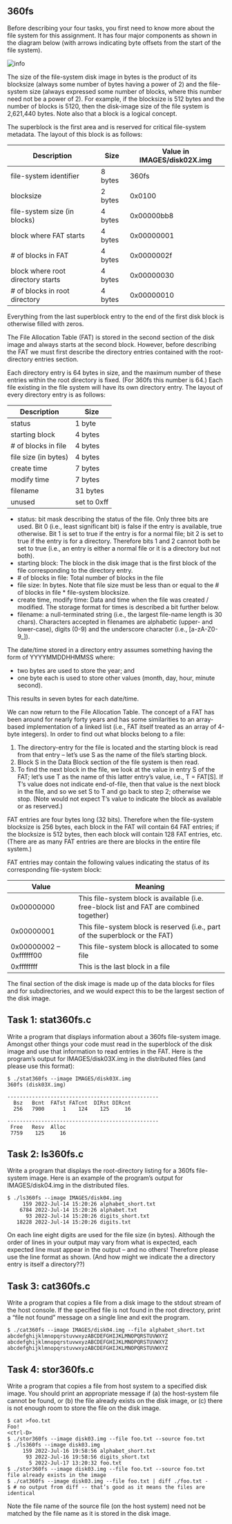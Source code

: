 ## 360fs

Before describing your four tasks, you first need to know more about the file system for this assignment. It has four major components as shown in the diagram below (with arrows indicating byte offsets from the start of the file system).

![info](./graphics/file_system_structure.png)

The size of the file-system disk image in bytes is the product of its blocksize (always some number of bytes having a power of 2) and the file-system size (always expressed some number of blocks, where this number need not be a power of 2). For example, if the blocksize is 512 bytes and the number of blocks is 5120, then the disk-image size of the file system is 2,621,440 bytes. Note also that a block is a logical concept.

The superblock is the first area and is reserved for critical file-system metadata. The layout of this block is as follows:

|Description|Size|Value in IMAGES/disk02X.img|
|-----------|----|---------------------------|
|file-system identifier| 8 bytes | 360fs|
|blocksize| 2 bytes| 0x0100|
|file-system size (in blocks) | 4 bytes | 0x00000bb8 |
|block where FAT starts | 4 bytes | 0x00000001 |
| # of blocks in FAT | 4 bytes | 0x0000002f |
| block where root directory starts | 4 bytes | 0x00000030 |
|# of blocks in root directory | 4 bytes | 0x00000010 |

Everything from the last superblock entry to the end of the first disk block is otherwise filled with zeros.

The File Allocation Table (FAT) is stored in the second section of the disk image and always starts at the second block. However, before describing the FAT we must first describe the directory entries contained with the root-directory entries section.

Each directory entry is 64 bytes in size, and the maximum number of these entries within the root directory is fixed. (For 360fs this number is 64.) Each file existing in the file system will have its own directory entry. The layout of every directory entry is as follows:

|Description|Size|
|---|---|
|status| 1 byte|
|starting block | 4 bytes|
|# of blocks in file | 4 bytes|
|file size (in bytes)| 4 bytes|
|create time|  7 bytes|
|modify time| 7 bytes|
|filename| 31 bytes|
|unused| set to 0xff| 6 bytes|

- status:  bit mask describing the status of the file. Only three bits are used. Bit 0 (i.e., least significant bit) is false if the entry is available, true otherwise. Bit 1 is set to true if the entry is for a normal file; bit 2 is set to true if the entry is for a directory. Therefore bits 1 and 2 cannot both be set to true (i.e., an entry is either a normal file or it is a directory but not both).
- starting block: The block in the disk image that is the first block of the file corresponding to the directory entry.
- \# of blocks in file: Total number of blocks in the file 
- file size: In bytes. Note that file size must be less than or equal to the # of blocks in file * file-system blocksize.
- create time, modify time: Data and time when the file was created / modified. The storage format for times is described a bit further below.
- filename: a null-terminated string (i.e., the largest file-name length is 30 chars). Characters accepted in filenames are alphabetic (upper- and lower-case), digits (0-9) and the underscore character (i.e., [a-zA-Z0-9_]).

The date/time stored in a directory entry assumes something having the form of YYYYMMDDHHMMSS where:

- two bytes are used to store the year; and
- one byte each is used to store other values (month, day, hour, minute second).

This results in seven bytes for each date/time.

We can now return to the File Allocation Table. The concept of a FAT has been around for nearly forty years and has some similarities to an array-based implementation of a linked list (i.e., FAT itself treated as an array of 4-byte integers). In order to find out what blocks belong to a file:

1. The directory-entry for the file is located and the starting block is read from that entry – let’s use S as the name of the file’s starting block.
2. Block S in the Data Block section of the file system is then read.
3. To find the next block in the file, we look at the value in entry S of the FAT; let’s use T as the name of this latter entry’s value, i.e., T = FAT[S]. If T’s value does not indicate end-of-file, then that value is the next block in the file, and so we set S to T and go back to step 2; otherwise we stop. (Note would not expect T’s value to indicate the block as available or as reserved.)

FAT entries are four bytes long (32 bits). Therefore when the file-system blocksize is 256 bytes, each block in the FAT will contain 64 FAT entries; if the blocksize is 512 bytes, then each block will contain 128 FAT entries, etc. (There are as many FAT entries are there are blocks in the entire file system.)

FAT entries may contain the following values indicating the status of its corresponding file-system block:

|Value|Meaning|
|---|---|
|0x00000000|This file-system block is available (i.e. free-block list and FAT are combined together)|
|0x00000001|This file-system block is reserved (i.e., part of the superblock or the FAT)|
|0x00000002 – 0xffffff00|This file-system block is allocated to some file|
|0xffffffff|This is the last block in a file|

The final section of the disk image is made up of the data blocks for files and for subdirectories, and we would expect this to be the largest section of the disk image.

## Task 1: stat360fs.c

Write a program that displays information about a 360fs file-system image. Amongst other things your code must read in the superblock of the disk image and use that information to read entries in the FAT. Here is the program’s output for IMAGES/disk03X.img in the distributed files (and please use this format):

```
$ ./stat360fs --image IMAGES/disk03X.img 
360fs (disk03X.img)

-------------------------------------------------
  Bsz   Bcnt  FATst FATcnt  DIRst DIRcnt
  256   7900      1    124    125     16

-------------------------------------------------
 Free   Resv  Alloc
 7759    125     16
 ```

## Task 2: ls360fs.c

Write a program that displays the root-directory listing for a 360fs file-system image. Here is an example of the program’s output for IMAGES/disk04.img in the distributed files.

```
$ ./ls360fs --image IMAGES/disk04.img
     159 2022-Jul-14 15:20:26 alphabet_short.txt
    6784 2022-Jul-14 15:20:26 alphabet.txt
      93 2022-Jul-14 15:20:26 digits_short.txt
   18228 2022-Jul-14 15:20:26 digits.txt
```
On each line eight digits are used for the file size (in bytes). Although the order of lines in your output may vary from what is expected, each expected line must appear in the output ­– and no others! Therefore please use the line format as shown. (And how might we indicate the a directory entry is itself a directory??)

## Task 3: cat360fs.c

Write a program that copies a file from a disk image to the stdout stream of the host console. If the specified file is not found in the root directory, print a “file not found” message on a single line and exit the program.

```
$ ./cat360fs --image IMAGES/disk04.img --file alphabet_short.txt
abcdefghijklmnopqrstuvwxyzABCDEFGHIJKLMNOPQRSTUVWXYZ
abcdefghijklmnopqrstuvwxyzABCDEFGHIJKLMNOPQRSTUVWXYZ
abcdefghijklmnopqrstuvwxyzABCDEFGHIJKLMNOPQRSTUVWXYZ
```

## Task 4: stor360fs.c

Write a program that copies a file from host system to a specified disk image. You should print an appropriate message if (a) the host-system file cannot be found, or (b) the file already exists on the disk image, or (c) there is not enough room to store the file on the disk image.

```
$ cat >foo.txt
Foo!
<ctrl-D>
$ ./stor360fs --image disk03.img --file foo.txt --source foo.txt
$ ./ls360fs --image disk03.img
     159 2022-Jul-16 19:58:56 alphabet_short.txt
      93 2022-Jul-16 19:58:56 digits_short.txt
       5 2022-Jul-17 13:20:32 foo.txt
$ ./stor360fs --image disk03.img --file foo.txt --source foo.txt
file already exists in the image
$ ./cat360fs --image disk03.img --file foo.txt | diff ./foo.txt -
$ # no output from diff -- that’s good as it means the files are identical
```

Note the file name of the source file (on the host system) need not be matched by the file name as it is stored in the disk image.